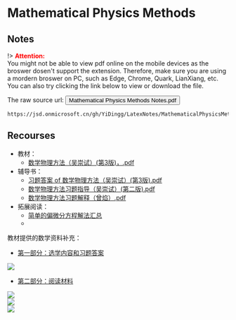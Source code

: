 # Mathematical Physics Methods

## Notes 

!> **<span style='color:red'>Attention:</span>**<br>
You might not be able to view pdf online on the mobile devices as the broswer dosen't support the extension. Therefore, make sure you are using a mordern broswer on PC, such as Edge, Chrome, Quark, LianXiang, etc. You can also try clicking the link below to view or download
the file.

The raw source url: <button onclick="window.open('https://jsd.onmicrosoft.cn/gh/YiDingg/LatexNotes/MathematicalPhysicsMethods/MathematicalPhysicsMethodsNotes.pdf')" type="button">Mathematical Physics Methods Notes.pdf</button>

```pdf
https://jsd.onmicrosoft.cn/gh/YiDingg/LatexNotes/MathematicalPhysicsMethods/MathematicalPhysicsMethodsNotes.pdf
```

## Recourses

- 教材：
  - [数学物理方法（吴崇试）(第3版)，.pdf](https://s.b1n.net/Cso88)
- 辅导书：
  - [习题答案 of 数学物理方法（吴崇试）(第3版).pdf](https://www.writebug.com/static/uploads/2024/8/25/8deddf98b901243add1494d82774f001.pdf)
  - [数学物理方法习题指导（吴崇试）(第二版).pdf](https://s.b1n.net/OJVet)
  - [数学物理方法习题解释（曾焰）.pdf](https://s.b1n.net/PG89D) 
- 拓展阅读：
  - [简单的偏微分方程解法汇总](https://zhuanlan.zhihu.com/p/549037473)
  - 

教材提供的数学资料补充：
- [第一部分：选学内容和习题答案](https://biz.cli.im/test/AX614299?coding=JipwCO&qrurl=http%3A%2F%2Fqr31.cn%2FJipwCO&gtype=2)
<div class="center"><img src="https://imagebank-0.oss-cn-beijing.aliyuncs.com/VS-PicGo/2024-08-25-23-18-47_MathematicalPhysicsMathods.jpg"/></div>

- [第二部分：阅读材料](https://biz.cli.im/test/BW615993?coding=HbcCKW&qrurl=http%3A%2F%2Fqr31.cn%2FHbcCKW&gtype=2)

<div class="center"><img src="https://imagebank-0.oss-cn-beijing.aliyuncs.com/VS-PicGo/2024-08-25-23-19-14_MathematicalPhysicsMathods.png"/></div>
<div class="center"><img src="https://imagebank-0.oss-cn-beijing.aliyuncs.com/VS-PicGo/2024-08-25-23-20-00_MathematicalPhysicsMathods.jpg"/></div>

<div class="center"><img src="https://imagebank-0.oss-cn-beijing.aliyuncs.com/VS-PicGo/2024-08-25-23-20-34_MathematicalPhysicsMathods.jpg"/></div>
